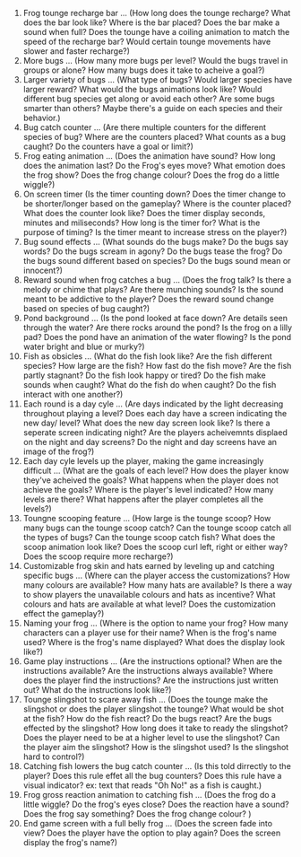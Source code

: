 1. Frog tounge recharge bar ... (How long does the tounge recharge? What does the bar look like? Where is the bar placed? Does the bar make a sound when full? Does the tounge have a coiling animation to match the speed of the recharge bar? Would certain tounge movements have slower and faster recharge?)
2. More bugs ... (How many more bugs per level? Would the bugs travel in groups or alone? How many bugs does it take to acheive a goal?)
3. Larger variety of bugs ... (What type of bugs? Would larger species have larger reward? What would the bugs animations look like? Would different bug species get along or avoid each other? Are some bugs smarter than others? Maybe there's a guide on each species and their behavior.)
4. Bug catch counter ... (Are there multiple counters for the different species of bug? Where are the counters placed? What counts as a bug caught? Do the counters have a goal or limit?)
5. Frog eating animation ... (Does the animation have sound? How long does the animation last? Do the Frog's eyes move? What emotion does the frog show? Does the frog change colour? Does the frog do a little wiggle?)
6. On screen timer (Is the timer counting down? Does the timer change to be shorter/longer based on the gameplay? Where is the counter placed? What does the counter look like? Does the timer display seconds, minutes and miliseconds? How long is the timer for? What is the purpose of timing? Is the timer meant to increase stress on the player?)
7. Bug sound effects ... (What sounds do the bugs make? Do the bugs say words? Do the bugs scream in agony? Do the bugs tease the frog? Do the bugs sound different based on species? Do the bugs sound mean or innocent?)
8. Reward sound when frog catches a bug ... (Does the frog talk? Is there a melody or chime that plays? Are there munching sounds? Is the sound meant to be addictive to the player? Does the reward sound change based on species of bug caught?)
9. Pond background ... (Is the pond looked at face down? Are details seen through the water? Are there rocks around the pond? Is the frog on a lilly pad? Does the pond have an animation of the water flowing? Is the pond water bright and blue or murky?)
10. Fish as obsicles ... (What do the fish look like? Are the fish different species? How large are the fish? How fast do the fish move? Are the fish partly stagnant? Do the fish look happy or tired? Do the fish make sounds when caught? What do the fish do when caught? Do the fish interact with one another?)
11. Each round is a day cyle ... (Are days indicated by the light decreasing throughout playing a level? Does each day have a screen indicating the new day/ level? What does the new day screen look like? Is there a seperate screen indicating night? Are the players acheivemnts displaed on the night and day screens? Do the night and day screens have an image of the frog?)
12. Each day cyle levels up the player, making the game increasingly difficult ... (What are the goals of each level? How does the player know they've acheived the goals? What happens when the player does not achieve the goals? Where is the player's level indicated? How many levels are there? What happens after the player completes all the levels?)
13. Toungne scooping feature ... (How large is the tounge scoop? How many bugs can the tounge scoop catch? Can the tounge scoop catch all the types of bugs? Can the tounge scoop catch fish? What does the scoop animation look like? Does the scoop curl left, right or either way? Does the scoop require more recharge?)
14. Customizable frog skin and hats earned by leveling up and catching specific bugs ... (Where can the player access the customizations? How many colours are available? How many hats are available? Is there a way to show players the unavailable colours and hats as incentive? What colours and hats are available at what level? Does the customization effect the gameplay?)
15. Naming your frog ... (Where is the option to name your frog? How many characters can a player use for their name? When is the frog's name used? Where is the frog's name displayed? What does the display look like?)
16. Game play instructions ... (Are the instructions optional? When are the instructions available? Are the instructions always available? Where does the player find the instructions? Are the instructions just written out? What do the instructions look like?)
17. Tounge slingshot to scare away fish ... (Does the tounge make the slingshot or does the player slingshot the tounge? What would be shot at the fish? How do the fish react? Do the bugs react? Are the bugs effected by the slingshot? How long does it take to ready the slingshot? Does the player need to be at a higher level to use the slingshot? Can the player aim the slingshot? How is the slingshot used? Is the slingshot hard to control?)
18. Catching fish lowers the bug catch counter ... (Is this told dirrectly to the player? Does this rule effet all the bug counters? Does this rule have a visual indicator? ex: text that reads "Oh No!" as a fish is caught.)
19. Frog gross reaction animation to catching fish ... (Does the frog do a little wiggle? Do the frog's eyes close? Does the reaction have a sound? Does the frog say something? Does the frog change colour? )
20. End game screen with a full belly frog ... (Does the screen fade into view? Does the player have the option to play again? Does the screen display the frog's name?)

